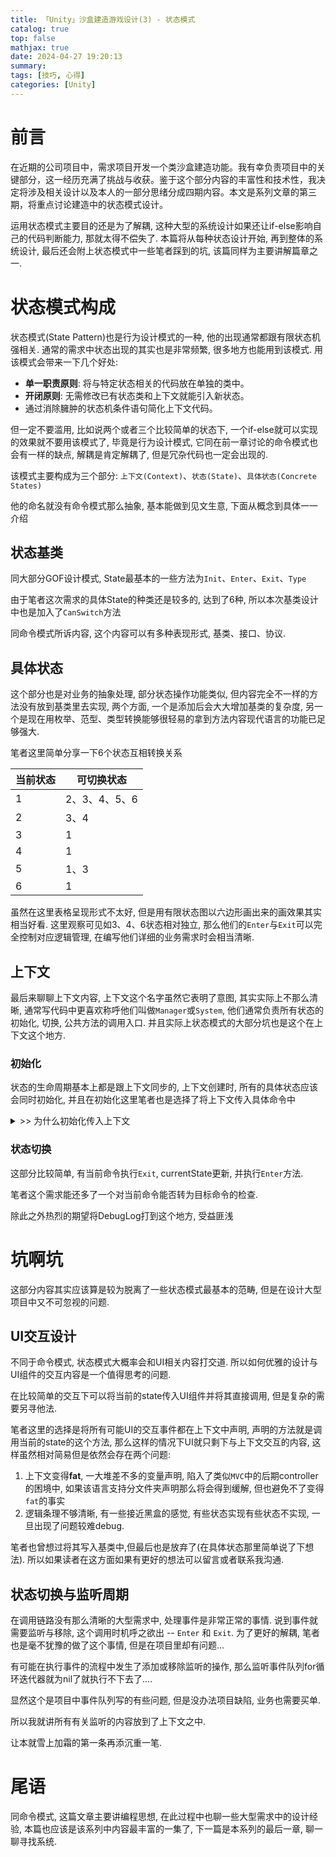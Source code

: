```yaml
---
title: 「Unity」沙盒建造游戏设计(3) - 状态模式
catalog: true
top: false
mathjax: true
date: 2024-04-27 19:20:13
summary:
tags: [技巧, 心得]
categories: [Unity]
---
```


# 前言

在近期的公司项目中，需求项目开发一个类沙盒建造功能。我有幸负责项目中的关键部分，这一经历充满了挑战与收获。鉴于这个部分内容的丰富性和技术性，我决定将涉及相关设计以及本人的一部分思绪分成四期内容。本文是系列文章的第三期，将重点讨论建造中的状态模式设计。

运用状态模式主要目的还是为了解耦, 这种大型的系统设计如果还让if-else影响自己的代码判断能力, 那就太得不偿失了. 本篇将从每种状态设计开始, 再到整体的系统设计, 最后还会附上状态模式中一些笔者踩到的坑, 该篇同样为主要讲解篇章之一.

# 状态模式构成

状态模式(State Pattern)也是行为设计模式的一种, 他的出现通常都跟有限状态机强相关. 通常的需求中状态出现的其实也是非常频繁, 很多地方也能用到该模式. 用该模式会带来一下几个好处:

* **单一职责原则**:  将与特定状态相关的代码放在单独的类中。
* **开闭原则**: 无需修改已有状态类和上下文就能引入新状态。
* 通过消除臃肿的状态机条件语句简化上下文代码。

但一定不要滥用, 比如说两个或者三个比较简单的状态下, 一个if-else就可以实现的效果就不要用该模式了, 毕竟是行为设计模式, 它同在前一章讨论的命令模式也会有一样的缺点, 解耦是肯定解耦了, 但是冗杂代码也一定会出现的.

该模式主要构成为三个部分: `上下文(Context)`、`状态(State)`、`具体状态(Concrete States)`

他的命名就没有命令模式那么抽象, 基本能做到见文生意, 下面从概念到具体一一介绍

## 状态基类

同大部分GOF设计模式, State最基本的一些方法为`Init`、`Enter`、`Exit`、`Type`

由于笔者这次需求的具体State的种类还是较多的, 达到了6种, 所以本次基类设计中也是加入了`CanSwitch`方法

同命令模式所诉内容, 这个内容可以有多种表现形式, 基类、接口、协议.

## 具体状态

这个部分也是对业务的抽象处理, 部分状态操作功能类似, 但内容完全不一样的方法没有放到基类里去实现, 两个方面, 一个是添加后会大大增加基类的复杂度, 另一个是现在用枚举、范型、类型转换能够很轻易的拿到方法内容现代语言的功能已足够强大.

笔者这里简单分享一下6个状态互相转换关系

| 当前状态 | 可切换状态    |
| -------- | ------------- |
| 1        | 2、3、4、5、6 |
| 2        | 3、4          |
| 3        | 1             |
| 4        | 1             |
| 5        | 1、3          |
| 6        | 1             |

虽然在这里表格呈现形式不太好, 但是用有限状态图以六边形画出来的画效果其实相当好看. 这里观察可见如3、4、6状态相对独立, 那么他们的`Enter`与`Exit`可以完全控制对应逻辑管理, 在编写他们详细的业务需求时会相当清晰.

## 上下文

最后来聊聊上下文内容, 上下文这个名字虽然它表明了意图, 其实实际上不那么清晰, 通常写代码中更喜欢称呼他们叫做`Manager`或`System`, 他们通常负责所有状态的初始化, 切换, 公共方法的调用入口. 并且实际上状态模式的大部分坑也是这个在上下文这个地方.

### 初始化

状态的生命周期基本上都是跟上下文同步的, 上下文创建时, 所有的具体状态应该会同时初始化, 并且在初始化这里笔者也是选择了将上下文传入具体命令中

<details>
  <summary>>> 为什么初始化传入上下文</summary>
  无论上你会将业务分的多细, 解耦程度再强, 无论如何状态之间依然有需要共享数据. <br>
  为了类与类之间互相干扰内容变少, 也同时为了减少通信流程, 笔者抽取了大部分需要共享的内容放置上下文中. <br>
  就比如上一篇介绍的命令模式的总操作栈.
</details>


### 状态切换

这部分比较简单, 有当前命令执行`Exit`, currentState更新, 并执行`Enter`方法.

笔者这个需求能还多了一个对当前命令能否转为目标命令的检查.

除此之外热烈的期望将DebugLog打到这个地方, 受益匪浅

# 坑啊坑

这部分内容其实应该算是较为脱离了一些状态模式最基本的范畴, 但是在设计大型项目中又不可忽视的问题.

## UI交互设计

不同于命令模式, 状态模式大概率会和UI相关内容打交道. 所以如何优雅的设计与UI组件的交互内容是一个值得思考的问题.

在比较简单的交互下可以将当前的state传入UI组件并将其直接调用, 但是复杂的需要另寻他法.

笔者这里的选择是将所有可能UI的交互事件都在上下文中声明, 声明的方法就是调用当前的state的这个方法, 那么这样的情况下UI就只剩下与上下文交互的内容, 这样虽然相对简易但是依然会存在两个问题:

1. 上下文变得**fat**, 一大堆差不多的变量声明, 陷入了类似`MVC`中的后期controller的困境中, 如果该语言支持分文件夹声明那么将会得到缓解, 但也避免不了变得`fat`的事实
2. 逻辑条理不够清晰, 有一些接近黑盒的感觉, 有些状态实现有些状态不实现, 一旦出现了问题较难debug.

笔者也曾想过将其写入基类中,但最后也是放弃了(在具体状态那里简单说了下想法). 所以如果读者在这方面如果有更好的想法可以留言或者联系我沟通.

## 状态切换与监听周期

在调用链路没有那么清晰的大型需求中, 处理事件是非常正常的事情. 说到事件就需要监听与移除, 这个调用时机呼之欲出 -- `Enter` 和 `Exit`. 为了更好的解耦, 笔者也是毫不犹豫的做了这个事情, 但是在项目里却有问题...

有可能在执行事件的流程中发生了添加或移除监听的操作, 那么监听事件队列for循环迭代器就为nil了就执行不下去了....

显然这个是项目中事件队列写的有些问题, 但是没办法项目缺陷, 业务也需要买单.

所以我就讲所有有关监听的内容放到了上下文之中.

让本就雪上加霜的第一条再添沉重一笔.

# 尾语

同命令模式, 这篇文章主要讲编程思想, 在此过程中也聊一些大型需求中的设计经验, 本篇也应该是该系列中内容最丰富的一集了, 下一篇是本系列的最后一章, 聊一聊寻找系统.
